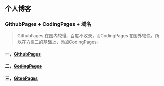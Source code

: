 ## 个人博客
### GithubPages + CodingPages + 域名

> GithubPages 在国内较慢，百度不收录，而CodingPages 在国外较快。所以在方案二的基础上，添加CodingPages。 

#### 一，[GithubPages](https://leeze2012.github.io)

#### 二，~~[CodingPages](http://leeze.coding.me)~~

#### 三，[GiteePages](https://leeze.gitee.io/)


